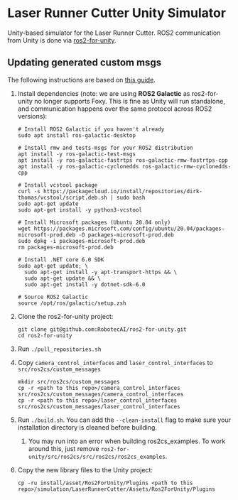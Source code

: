 # Laser Runner Cutter Unity Simulator

Unity-based simulator for the Laser Runner Cutter. ROS2 communication from Unity is done via [ros2-for-unity](https://github.com/RobotecAI/ros2-for-unity).

## Updating generated custom msgs

The following instructions are based on [this guide](https://github.com/RobotecAI/ros2-for-unity/blob/develop/README-UBUNTU.md).

1. Install dependencies (note: we are using **ROS2 Galactic** as ros2-for-unity no longer supports Foxy. This is fine as Unity will run standalone, and communication happens over the same protocol across ROS2 versions):

   ```
   # Install ROS2 Galactic if you haven't already
   sudo apt install ros-galactic-desktop

   # Install rmw and tests-msgs for your ROS2 distribution
   apt install -y ros-galactic-test-msgs
   apt install -y ros-galactic-fastrtps ros-galactic-rmw-fastrtps-cpp
   apt install -y ros-galactic-cyclonedds ros-galactic-rmw-cyclonedds-cpp

   # Install vcstool package
   curl -s https://packagecloud.io/install/repositories/dirk-thomas/vcstool/script.deb.sh | sudo bash
   sudo apt-get update
   sudo apt-get install -y python3-vcstool

   # Install Microsoft packages (Ubuntu 20.04 only)
   wget https://packages.microsoft.com/config/ubuntu/20.04/packages-microsoft-prod.deb -O packages-microsoft-prod.deb
   sudo dpkg -i packages-microsoft-prod.deb
   rm packages-microsoft-prod.deb

   # Install .NET core 6.0 SDK
   sudo apt-get update; \
     sudo apt-get install -y apt-transport-https && \
     sudo apt-get update && \
     sudo apt-get install -y dotnet-sdk-6.0

   # Source ROS2 Galactic
   source /opt/ros/galactic/setup.zsh
   ```

1. Clone the ros2-for-unity project:

   ```
   git clone git@github.com:RobotecAI/ros2-for-unity.git
   cd ros2-for-unity
   ```

1. Run `./pull_repositories.sh`

1. Copy `camera_control_interfaces` and `laser_control_interfaces` to `src/ros2cs/custom_messages`

   ```
   mkdir src/ros2cs/custom_messages
   cp -r <path to this repo>/camera_control_interfaces src/ros2cs/custom_messages/camera_control_interfaces
   cp -r <path to this repo>/laser_control_interfaces src/ros2cs/custom_messages/laser_control_interfaces
   ```

1. Run `./build.sh`. You can add the `--clean-install` flag to make sure your installation directory is cleaned before building.

   1. You may run into an error when building ros2cs_examples. To work around this, just remove `ros2-for-unity/src/ros2cs/src/ros2cs/ros2cs_examples`.

1. Copy the new library files to the Unity project:

   ```
   cp -ru install/asset/Ros2ForUnity/Plugins <path to this repo>/simulation/LaserRunnerCutter/Assets/Ros2ForUnity/Plugins
   ```
